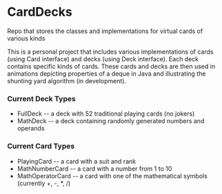 # CardDecks
Repo that stores the classes and implementations for virtual cards of various kinds

This is a personal project that includes various implementations of cards (using Card interface) and decks (using Deck interface).  Each deck contains specific kinds of cards.  These cards and decks are then used in animations depicting properties of a deque in Java and illustrating the shunting yard algorithm (in development).

### Current Deck Types

+ FullDeck -- a deck with 52 traditional playing cards (no jokers)
+ MathDeck -- a deck containing randomly generated numbers and operands

### Current Card Types

+ PlayingCard -- a card with a suit and rank
+ MathNumberCard -- a card with a number from 1 to 10
+ MathOperatorCard -- a card with one of the mathematical symbols (currently +, -, *, /)
